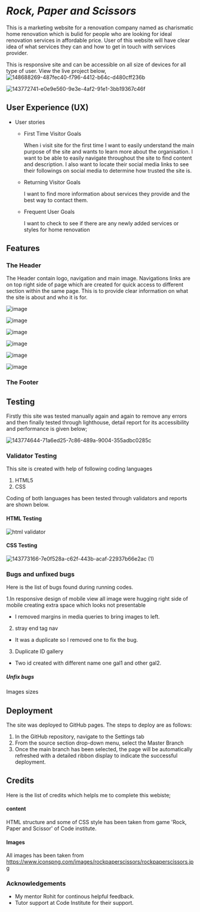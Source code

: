 # ***Rock, Paper and Scissors***

 

This is a marketing website for a renovation company named as charismatic home renovation which is bulid for people who are looking for ideal renovation services in affordable price. User of this website will have clear idea of what services they can and how to get in touch with services provider.

This is responsive site and can be accessible on all size of devices for all type of user. View the live project below,
![148688269-487fec40-f796-4412-b64c-d480cff236b](https://user-images.githubusercontent.com/91749477/148688628-8f0a5767-86ab-4030-96e9-3a3dfa89cea3.png)



![143772741-e0e9e560-9e3e-4af2-91e1-3bb19367c46f](https://user-images.githubusercontent.com/91749477/143773006-155c369f-7da1-474f-b5e8-9084ef557fa4.png)

## User Experience (UX)

- User stories

   - First Time Visitor Goals

     When i visit site for the first time I want to easily understand the main purpose of the site and wants to learn more about the organisation. I want to be able to easily navigate throughout the site to find content and description. I also want to locate their social media  links to see their followings on social media to determine how trusted the site is.
     
   - Returning Visitor Goals

     I want to find more information about services they provide and the best way to contact them.
    
   - Frequent User Goals

     I want to check to see if there are any newly added services or styles for home renovation
     

## Features


### The Header

The Header contain logo, navigation and main image.
Navigations links are on top right side of page which are created for quick access to different section within the same page.
This is to provide clear information on what the site is about and who it is for.

![image](https://user-images.githubusercontent.com/91749477/148688739-ad099923-2b14-4b3e-9c5e-549a9cd06515.png)


![image](https://user-images.githubusercontent.com/91749477/148688767-908012a9-883d-44f5-a32c-9044e159360b.png)


![image](https://user-images.githubusercontent.com/91749477/148689335-f9626b31-3b38-445a-ab45-2e8dfbfb8291.png)

![image](https://user-images.githubusercontent.com/91749477/148689353-35eff32d-cf84-4ea8-b714-00ee32ce3f7b.png)

![image](https://user-images.githubusercontent.com/91749477/148689359-e4d13a30-6c9e-46ef-b283-a0ab6e9061b1.png)

![image](https://user-images.githubusercontent.com/91749477/148689372-53770f88-820d-4f82-aac4-19d17e0e5883.png)











### The Footer





## Testing

Firstly this site was tested manually again and again to remove any errors and then finally tested through lighthouse, detail report for its accessibility and performance is given below;



![143774644-71a6ed25-7c86-489a-9004-355adbc0285c](https://user-images.githubusercontent.com/91749477/143937189-cb5645d3-5660-4f40-8073-1563a262a763.png)



### Validator Testing

This site is created with help of following coding languages
 1. HTML5
 2. CSS
 
 Coding of both languages has been tested through validators and reports are shown below.

#### HTML Testing


![html validator](https://user-images.githubusercontent.com/91749477/143773960-6363c27f-9c32-473e-9b3a-752fcbb196f3.png)




#### CSS Testing


![143773166-7e0f528a-c62f-443b-acaf-22937b66e2ac (1)](https://user-images.githubusercontent.com/91749477/143773885-3d2ec901-05cc-430a-ba60-fb26a2ad9097.png)




### Bugs and unfixed bugs

Here is the list of bugs found during running codes.

1.In responsive design of mobile view all image were hugging right side of mobile creating extra space which looks not presentable
 - I removed margins in media queries to bring images to left.
2. stray end tag nav
 - It was a duplicate so I removed one to fix the bug.
3. Duplicate ID gallery 
 - Two id created with different name one gal1 and other gal2.


##### Unfix bugs


Images sizes




## Deployment



The site was deployed to GitHub pages. The steps to deploy are as follows:


1. In the GitHub repository, navigate to the Settings tab
2. From the source section drop-down menu, select the Master Branch
3. Once the main branch has been selected, the page will be automatically refreshed with a detailed ribbon display to indicate the successful deployment.



## Credits


Here is the list of credits which helpls me to complete this webiste;

#### content


HTML structure and some of CSS style has been taken from game 'Rock, Paper and Scissor' of Code institute.


#### Images

All images has been taken from https://www.iconspng.com/images/rockpaperscissors/rockpaperscissors.jpg



### Acknowledgements

- My mentor Rohit for continous helpful feedback.
- Tutor support at Code Institute for their support.
